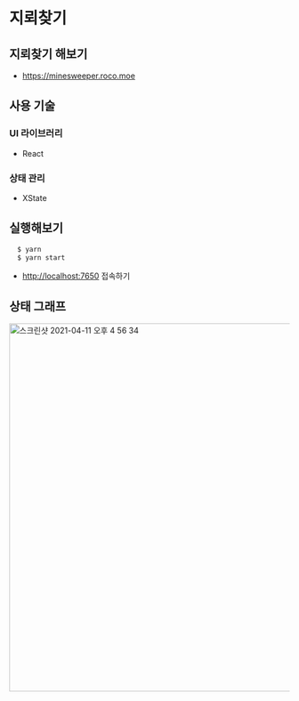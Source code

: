 # 지뢰찾기

## 지뢰찾기 해보기

- https://minesweeper.roco.moe

## 사용 기술

### UI 라이브러리

- React

### 상태 관리

- XState

## 실행해보기

```bash
  $ yarn
  $ yarn start
```

- [http://localhost:7650](http://localhost:7650) 접속하기

## 상태 그래프
<img width="662" alt="스크린샷 2021-04-11 오후 4 56 34" src="https://user-images.githubusercontent.com/13795765/114300592-0d451780-9afc-11eb-954e-221058a4fdbc.png">
